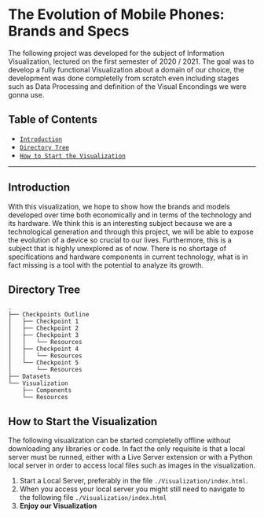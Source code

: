 # The Evolution of Mobile Phones: Brands and Specs
The following project was developed for the subject of Information Visualization, lectured on the first semester of 2020 / 2021.
The goal was to develop a fully functional Visualization about a domain of our choice, the development was done completelly from scratch even including stages such as Data Processing and definition of the Visual Encondings we were gonna use.

## Table of Contents
- [`Introduction`](#introduction)
- [`Directory Tree`](#directory-tree)
- [`How to Start the Visualization`](#how-to-start-the-visualization)

---

## Introduction
With this visualization, we hope to show how the brands and models developed over time both economically and in terms of the technology and its hardware. We think this is an interesting subject because we are a technological generation and through this project, we will be able to expose the evolution of a device so crucial to our lives. Furthermore, this is a subject that is highly unexplored as of now. There is no shortage of specifications and hardware components in current technology, what is in fact missing is a tool with the potential to analyze its growth.

## Directory Tree
```
.
├── Checkpoints Outline
│   ├── Checkpoint 1
│   ├── Checkpoint 2
│   ├── Checkpoint 3
│   │   └── Resources
│   ├── Checkpoint 4
│   │   └── Resources
│   └── Checkpoint 5
│       └── Resources
├── Datasets
└── Visualization
    ├── Components
    └── Resources
```

## How to Start the Visualization
The following visualization can be started completelly offline without downloading any libraries or code. In fact the only requisite is that a local server must be runned, either with a Live Server extension or with a Python local server in order to access local files such as images in the visualization.

1. Start a Local Server, preferably in the file `./Visualization/index.html`.
2. When you access your local server you might still need to navigate to the following file `./Visualization/index.html`
3. **Enjoy our Visualization**